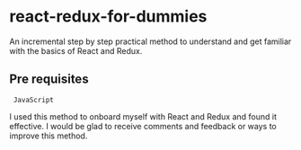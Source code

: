 # react-redux-for-dummies
An incremental step by step practical method to understand and get familiar with the basics of React and Redux.

## Pre requisites

` JavaScript`

I used this method to onboard myself with React and Redux and found it effective.
I would be glad to receive comments and feedback or ways to improve this method.
